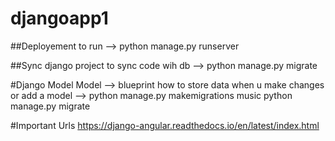 # djangoapp1

##Deployement
to run --> python manage.py runserver


##Sync django project
to sync code wih db --> python manage.py migrate

#Django Model
Model --> blueprint how to store data
        when u make changes or add a model -->  python manage.py makemigrations music
                                                python manage.py migrate














#Important Urls
https://django-angular.readthedocs.io/en/latest/index.html